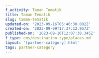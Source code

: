 ```yaml
---
f_activity: Taman Tematik
title: Taman Tematik
slug: taman-tematik
updated-on: '2023-09-16T05:46:30.002Z'
created-on: '2023-09-09T17:37:12.957Z'
published-on: '2023-09-16T12:07:38.345Z'
f_type: cms/destination-type/places.md
layout: '[partner-category].html'
tags: partner-category
---
```



